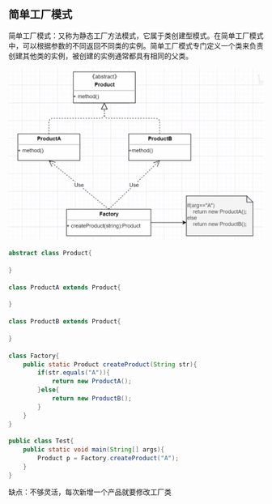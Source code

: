 ## 简单工厂模式

简单工厂模式：又称为静态工厂方法模式，它属于类创建型模式。在简单工厂模式中，可以根据参数的不同返回不同类的实例。简单工厂模式专门定义一个类来负责创建其他类的实例，被创建的实例通常都具有相同的父类。

![image-20210216153432068](../$image/image-20210216153432068.png)



~~~java
abstract class Product{
    
} 

class ProductA extends Product{
    
}

class ProductB extends Product{
    
}

class Factory{
    public static Product createProduct(String str){
        if(str.equals("A")){
            return new ProductA();
        }else{
            return new ProductB();
        }
    }
}

public class Test{
    public static void main(String[] args){
        Product p = Factory.createProduct("A");
    }
}


~~~



缺点：不够灵活，每次新增一个产品就要修改工厂类





